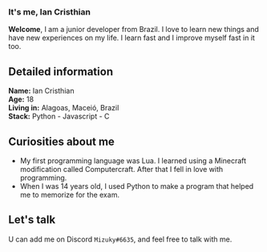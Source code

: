 ### It's me, Ian Cristhian 
**Welcome**, I am a junior developer from Brazil. I love to learn new things and have new experiences on my life. I learn fast and I improve myself fast in it too.

## Detailed information
**Name:** Ian Cristhian\
**Age:** 18\
**Living in:** Alagoas, Maceió, Brazil\
**Stack:** Python - Javascript - C

## Curiosities about me
* My first programming language was Lua. I learned using a Minecraft modification called Computercraft. After that I fell in love with programming.
* When I was 14 years old, I used Python to make a program that helped me to memorize for the exam.

## Let's talk
U can add me on Discord `Mizuky#6635`, and feel free to talk with me.

<!--
**zMizuky/zMizuky** is a ✨ _special_ ✨ repository because its `README.md` (this file) appears on your GitHub profile.

Here are some ideas to get you started:

- 🔭 I’m currently working on ...
- 🌱 I’m currently learning ...
- 👯 I’m looking to collaborate on ...
- 🤔 I’m looking for help with ...
- 💬 Ask me about ...
- 📫 How to reach me: ...
- 😄 Pronouns: ...
- ⚡ Fun fact: ...
-->
